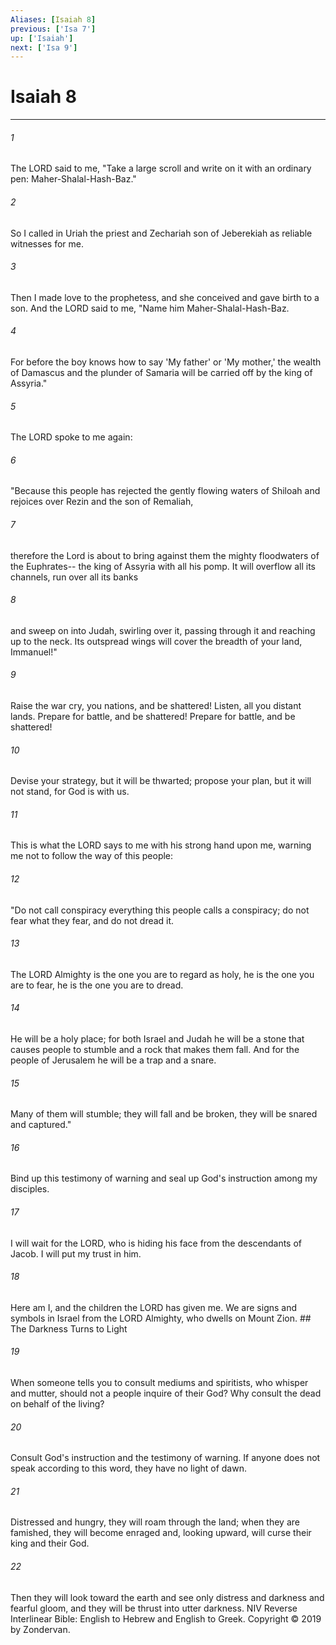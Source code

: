 ```yaml
---
Aliases: [Isaiah 8]
previous: ['Isa 7']
up: ['Isaiah']
next: ['Isa 9']
---
```

# Isaiah 8

***


###### 1 
The LORD said to me, "Take a large scroll and write on it with an ordinary pen: Maher-Shalal-Hash-Baz." 

###### 2 
So I called in Uriah the priest and Zechariah son of Jeberekiah as reliable witnesses for me. 

###### 3 
Then I made love to the prophetess, and she conceived and gave birth to a son. And the LORD said to me, "Name him Maher-Shalal-Hash-Baz. 

###### 4 
For before the boy knows how to say 'My father' or 'My mother,' the wealth of Damascus and the plunder of Samaria will be carried off by the king of Assyria." 

###### 5 
The LORD spoke to me again: 

###### 6 
"Because this people has rejected the gently flowing waters of Shiloah and rejoices over Rezin and the son of Remaliah, 

###### 7 
therefore the Lord is about to bring against them the mighty floodwaters of the Euphrates-- the king of Assyria with all his pomp. It will overflow all its channels, run over all its banks 

###### 8 
and sweep on into Judah, swirling over it, passing through it and reaching up to the neck. Its outspread wings will cover the breadth of your land, Immanuel!" 

###### 9 
Raise the war cry, you nations, and be shattered! Listen, all you distant lands. Prepare for battle, and be shattered! Prepare for battle, and be shattered! 

###### 10 
Devise your strategy, but it will be thwarted; propose your plan, but it will not stand, for God is with us. 

###### 11 
This is what the LORD says to me with his strong hand upon me, warning me not to follow the way of this people: 

###### 12 
"Do not call conspiracy everything this people calls a conspiracy; do not fear what they fear, and do not dread it. 

###### 13 
The LORD Almighty is the one you are to regard as holy, he is the one you are to fear, he is the one you are to dread. 

###### 14 
He will be a holy place; for both Israel and Judah he will be a stone that causes people to stumble and a rock that makes them fall. And for the people of Jerusalem he will be a trap and a snare. 

###### 15 
Many of them will stumble; they will fall and be broken, they will be snared and captured." 

###### 16 
Bind up this testimony of warning and seal up God's instruction among my disciples. 

###### 17 
I will wait for the LORD, who is hiding his face from the descendants of Jacob. I will put my trust in him. 

###### 18 
Here am I, and the children the LORD has given me. We are signs and symbols in Israel from the LORD Almighty, who dwells on Mount Zion. ## The Darkness Turns to Light 

###### 19 
When someone tells you to consult mediums and spiritists, who whisper and mutter, should not a people inquire of their God? Why consult the dead on behalf of the living? 

###### 20 
Consult God's instruction and the testimony of warning. If anyone does not speak according to this word, they have no light of dawn. 

###### 21 
Distressed and hungry, they will roam through the land; when they are famished, they will become enraged and, looking upward, will curse their king and their God. 

###### 22 
Then they will look toward the earth and see only distress and darkness and fearful gloom, and they will be thrust into utter darkness. NIV Reverse Interlinear Bible: English to Hebrew and English to Greek. Copyright © 2019 by Zondervan.
